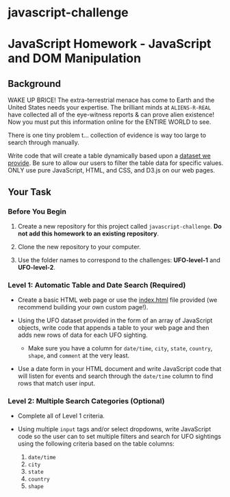# javascript-challenge
# JavaScript Homework - JavaScript and DOM Manipulation

## Background

WAKE UP BRICE! The extra-terrestrial menace has come to Earth and the United States needs your expertise. The brilliant minds at `ALIENS-R-REAL` have collected all of the eye-witness reports & can prove alien existence! Now you must put this information online for the ENTIRE WORLD to see.

There is one tiny problem t...  collection of evidence is way too large to search through manually. 

 Write code that will create a table dynamically based upon a [dataset we provide](StarterCode/static/js/data.js). Be sure to allow our users to filter the table data for specific values. ONLY use pure JavaScript, HTML, and CSS, and D3.js on our web pages. 

## Your Task

### Before You Begin
1. Create a new repository for this project called `javascript-challenge`. **Do not add this homework to an existing repository**.

2. Clone the new repository to your computer.

3. Use the folder names to correspond to the challenges: **UFO-level-1** and **UFO-level-2**.

### Level 1: Automatic Table and Date Search (Required)

* Create a basic HTML web page or use the [index.html](StarterCode/index.html) file provided (we recommend building your own custom page!).

* Using the UFO dataset provided in the form of an array of JavaScript objects, write code that appends a table to your web page and then adds new rows of data for each UFO sighting.

  * Make sure you have a column for `date/time`, `city`, `state`, `country`, `shape`, and `comment` at the very least.

* Use a date form in your HTML document and write JavaScript code that will listen for events and search through the `date/time` column to find rows that match user input.

### Level 2: Multiple Search Categories (Optional)

* Complete all of Level 1 criteria.

* Using multiple `input` tags and/or select dropdowns, write JavaScript code so the user can to set multiple filters and search for UFO sightings using the following criteria based on the table columns:

  1. `date/time`
  2. `city`
  3. `state`
  4. `country`
  5. `shape`
